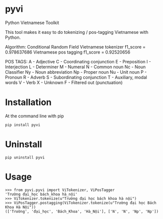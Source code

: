# pyvi
Python Vietnamese Toolkit

This tool makes it easy to do tokenizing / pos-tagging Vietnamese with Python.

Algorithm: Conditional Random Field Vietnamese tokenizer f1_score = 0.978637686 Vietnamese pos tagging f1_score = 0.92520656

POS TAGS: A - Adjective C - Coordinating conjunction E - Preposition I - Interjection L - Determiner M - Numeral N - Common noun Nc - Noun Classifier Ny - Noun abbreviation Np - Proper noun Nu - Unit noun P - Pronoun R - Adverb S - Subordinating conjunction T - Auxiliary, modal words V - Verb X - Unknown F - Filtered out (punctuation)

# Installation

At the command line with pip
```
pip install pyvi
```

# Uninstall

```
pip uninstall pyvi
```

# Usage

```
>>> from pyvi.pyvi import ViTokenizer, ViPosTagger
'Trường đại_học bách_khoa hà_nội'
>>> ViTokenizer.tokenize(u"Trường đại học bách khoa hà nội")
>>> ViPosTagger.postagging(ViTokenizer.tokenize(u"Trường đại học Bách Khoa Hà Nội"))
(['Trường', 'đại_học', 'Bách_Khoa', 'Hà_Nội'], ['N', 'N', 'Np', 'Np'])
```

